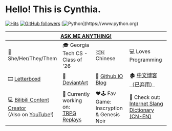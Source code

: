 # Hello! This is Cynthia.
[![Hits](https://hits.seeyoufarm.com/api/count/incr/badge.svg?url=https%3A%2F%2Fgithub.com%2FCynthia7979&count_bg=%235CD202&title_bg=%23555555&icon=&icon_color=%23000000&title=Visitors&edge_flat=false)](https://hits.seeyoufarm.com)
[![GitHub followers](https://img.shields.io/github/followers/Cynthia7979.svg?style=flat&label=Followers&maxAge=2592000)](https://github.com/Cynthia7979?tab=followers)
[![Python](https://img.shields.io/static/v1?logo=python&logoColor=ffffff&message=Yes!&color=blue&label=Python?)](https://www.python.org)

<table>
<thead>
  <tr>
    <th colspan="4"><a href="http://cynthiawangqa.chatango.com/" target="_blank" rel="noopener noreferrer">ASK ME ANYTHING!</a></th>
  </tr>
</thead>
<tbody>
  <tr>
    <td>👩 She/Her/They/Them</td>
    <td>🎓 Georgia Tech CS - Class of '26</td>
    <td>🇨🇳 Chinese</td>
    <td>💻 Loves Programming</td>
  </tr>
  <tr>
    <td>🎞 <a href="https://letterboxd.com/cynthia7979/" target="_blank" rel="noopener noreferrer">Letterboxd</a></td>
    <td>🎨 <a href="https://www.deviantart.com/cynthia7979" target="_blank" rel="noopener noreferrer">DeviantArt</a></td>
    <td>🔗 <a href="https://cynthia7979.github.io/">Github.IO Blog</a></td>
    <td>🏚 <a href="http://cynthia-s-cabin.wikidot.com/" target="_blank" rel="noopener noreferrer">中文博客（已弃用）</a></td>
  </tr>
  <tr>
    <td>💻 <a href="https://space.bilibili.com/277809595">Bilibili Content Creator</a><br>(Also on <a href="https://www.youtube.com/channel/UCUroThMlKogLinWAnoQBs2g">YouTube</a>!)</td>
    <td>💼 Currently working on:<br><a href="https://www.bilibili.com/video/BV1pq4y1M7QN">TRPG Replays</a></td>
    <td>❤🕹 Fav Game:<br>Inscryption &amp; Genesis Noir</td>
    <td>📕 Check out:<br><a href="https://cynthia7979.github.io/www-dict/" target="_blank" rel="noopener noreferrer">Internet Slang Dictionary (CN-EN)</a></td>
  </tr>
</tbody>
</table>
